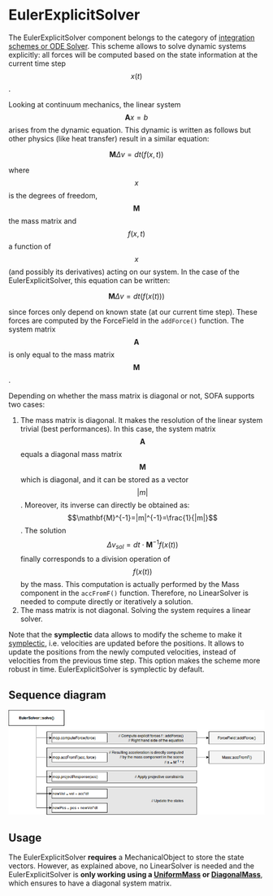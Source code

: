 EulerExplicitSolver  
===================

The EulerExplicitSolver component belongs to the category of [integration schemes or ODE Solver](../../../../simulation-principles/system-resolution/integration-scheme/). This scheme allows to solve dynamic systems explicitly: all forces will be computed based on the state information at the current time step $$x(t)$$.

Looking at continuum mechanics, the linear system $$\mathbf{A}x=b$$ arises from the dynamic equation. This dynamic is written as follows but other physics (like heat transfer) result in a similar equation:

$$\mathbf{M}\Delta v=dt\left(f(x,t)\right)$$

where $$x$$ is the degrees of freedom, $$\mathbf{M}$$ the mass matrix and $$f(x,t)$$ a function of $$x$$ (and possibly its derivatives) acting on our system. In the case of the EulerExplicitSolver, this equation can be written: 

$$\mathbf{M}\Delta v=dt\left(f(x(t))\right)$$

since forces only depend on known state (at our current time step). These forces are computed by the ForceField in the `addForce()` function. The system matrix $$\mathbf{A}$$ is only equal to the mass matrix $$\mathbf{M}$$.

Depending on whether the mass matrix is diagonal or not, SOFA supports two cases:

1) The mass matrix is diagonal. It makes the resolution of the linear system trivial (best performances). In this case, the system matrix $$\mathbf{A}$$ equals a diagonal mass matrix $$\mathbf{M}$$ which is diagonal, and it can be stored as a vector $$|m|$$ . Moreover, its inverse can directly be obtained as: $$\mathbf{M}^{-1}=|m|^{-1}=\frac{1}{|m|}$$.
   The solution $$\Delta v_{sol}=dt\cdot \mathbf{M}^{-1}f(x(t))$$ finally corresponds to a division operation of $$f(x(t))$$ by the mass. This computation is actually performed by the Mass component in the `accFromF()` function. Therefore, no LinearSolver is needed to compute directly or iteratively a solution.
2) The mass matrix is not diagonal. Solving the system requires a linear solver. 

Note that the **symplectic** data allows to modify the scheme to make it [symplectic](https://en.wikipedia.org/wiki/Semi-implicit_Euler_method), i.e. velocities are updated before the positions.
It allows to update the positions from the newly computed velocities, instead of velocities from the previous time step.
This option makes the scheme more robust in time.
EulerExplicitSolver is symplectic by default.

Sequence diagram
----------------

<a href="https://github.com/sofa-framework/doc/blob/master/images/integrationscheme/EulerExplicitSolver.png?raw=true"><img src="https://github.com/sofa-framework/doc/blob/master/images/integrationscheme/EulerExplicitSolver.png?raw=true" title="Flow diagram for a EulerExplicitSolver"/></a>



Usage  
-----  

The EulerExplicitSolver **requires** a MechanicalObject to store the state vectors. However, as explained above, no LinearSolver is needed and the EulerExplicitSolver is **only working using a [UniformMass](../../../mass/uniformmass/) or [DiagonalMass](../../../mass/diagonalmass/)**, which ensures to have a diagonal system matrix.
